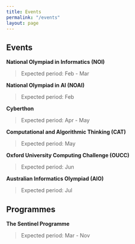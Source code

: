 ```yaml
---
title: Events
permalink: "/events"
layout: page
---
```


## Events

**National Olympiad in Informatics (NOI)**
> Expected period: Feb - Mar

**National Olympiad in AI (NOAI)**
> Expected period: Feb

**Cyberthon**
> Expected period: Apr - May

**Computational and Algorithmic Thinking (CAT)**
> Expected period: May

**Oxford University Computing Challenge (OUCC)**
> Expected period: Jun

**Australian Informatics Olympiad (AIO)**
> Expected period: Jul


## Programmes

**The Sentinel Programme**
> Expected period: Mar - Nov